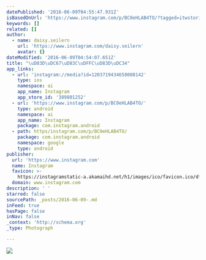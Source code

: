 ```yaml
---
datePublished: '2016-06-09T04:55:47.931Z'
isBasedOnUrl: 'https://www.instagram.com/p/BC0eHLAB4TO/?tagged=itwstories'
keywords: []
related: []
author:
  - name: daisy.seilern
    url: 'https://www.instagram.com/daisy.seilern'
    avatar: {}
dateModified: '2016-06-09T04:54:07.651Z'
title: "\uD83D\uDC67\uD83C\uDFFC\uD83D\uDC34"
app_links:
  - url: 'instagram://media?id=1203719434658088142'
    type: ios
    namespace: ai
    app_name: Instagram
    app_store_id: '389801252'
  - url: 'https://www.instagram.com/p/BC0eHLAB4TO/'
    type: android
    namespace: ai
    app_name: Instagram
    package: com.instagram.android
  - path: https/instagram.com/p/BC0eHLAB4TO/
    package: com.instagram.android
    namespace: google
    type: android
publisher:
  url: 'https://www.instagram.com'
  name: Instagram
  favicon: >-
    https://instagramstatic-a.akamaihd.net/h1/images/ico/favicon.ico/dfa85bb1fd63.ico
  domain: www.instagram.com
description: ' '
starred: false
sourcePath: _posts/2016-06-09-.md
inFeed: true
hasPage: false
inNav: false
_context: 'http://schema.org'
_type: Photograph

---
```

![ ](https://s3-us-west-2.amazonaws.com/the-grid-img/p/aee96211c49eb0dece1ea28950abbdff12a5ddfe.jpg)